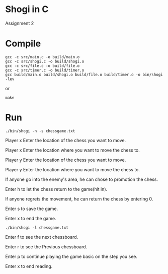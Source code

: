 # Shogi in C

Assignment 2

# Compile
```
gcc -c src/main.c -o build/main.o
gcc -c src/shogi.c -o build/shogi.o
gcc -c src/file.c -o build/file.o
gcc -c src/timer.c -o build/timer.o
gcc build/main.o build/shogi.o build/file.o build/timer.o -o bin/shogi -lev
```
or
```
make
```
# Run
```
./bin/shogi -n -s chessgame.txt
```

Player x Enter the location of the chess you want to move.


Player x Enter the location where you want to move the chess to.


Player y Enter the location of the chess you want to move.


Player y Enter the location where you want to move the chess to.


If anyone go into the enemy's area, he can chose to promotion the chess.


Enter h to let the chess return to the game(hit in).


If anyone regrets the movement, he can return the chess by entering 0.


Enter s to save the game. 


Enter x to end the game.
```
./bin/shogi -l chessgame.txt 
```
Enter f to see the next chessboard.


Enter r to see the Previous chessboard.


Enter p to continue playing the game basic on the step you see.


Enter x to end reading.
